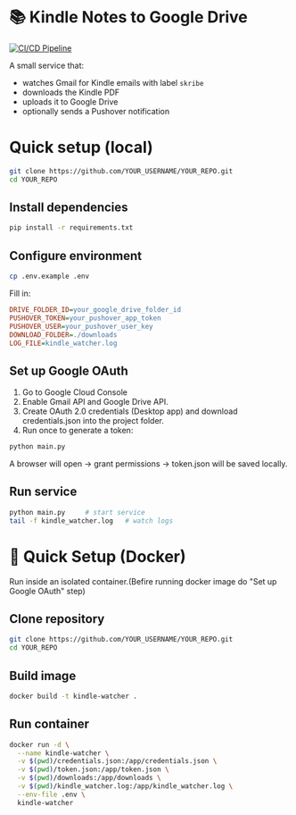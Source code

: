 # 📚 Kindle Notes to Google Drive

[![CI/CD Pipeline](https://github.com/YOUR_USERNAME/YOUR_REPO/actions/workflows/ci.yml/badge.svg)](https://github.com/YOUR_USERNAME/YOUR_REPO/actions/workflows/ci.yml)

A small service that:
- watches Gmail for Kindle emails with label `skribe`
- downloads the Kindle PDF
- uploads it to Google Drive
- optionally sends a Pushover notification

# Quick setup (local)
```bash
git clone https://github.com/YOUR_USERNAME/YOUR_REPO.git
cd YOUR_REPO
```
## Install dependencies
```bash
pip install -r requirements.txt
```
## Configure environment
```bash
cp .env.example .env
```
Fill in: 
```ini
DRIVE_FOLDER_ID=your_google_drive_folder_id
PUSHOVER_TOKEN=your_pushover_app_token
PUSHOVER_USER=your_pushover_user_key
DOWNLOAD_FOLDER=./downloads
LOG_FILE=kindle_watcher.log
```
## Set up Google OAuth

1. Go to Google Cloud Console
2. Enable Gmail API and Google Drive API.
3. Create OAuth 2.0 credentials (Desktop app) and download credentials.json into the project folder.
4. Run once to generate a token: 
```bash
python main.py
```
A browser will open → grant permissions → token.json will be saved locally.
## Run service
```bash
python main.py     # start service
tail -f kindle_watcher.log   # watch logs
```
# 🐳 Quick Setup (Docker)
Run inside an isolated container.(Befire running docker image do "Set up Google OAuth" step)
## Clone repository
```bash
git clone https://github.com/YOUR_USERNAME/YOUR_REPO.git
cd YOUR_REPO
```
## Build image
```bash
docker build -t kindle-watcher .
```
## Run container
```bash
docker run -d \
  --name kindle-watcher \
  -v $(pwd)/credentials.json:/app/credentials.json \
  -v $(pwd)/token.json:/app/token.json \
  -v $(pwd)/downloads:/app/downloads \
  -v $(pwd)/kindle_watcher.log:/app/kindle_watcher.log \
  --env-file .env \
  kindle-watcher
```